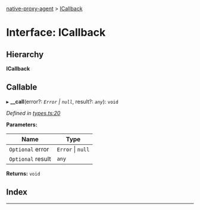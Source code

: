 [native-proxy-agent](../README.md) > [ICallback](../interfaces/icallback.md)

# Interface: ICallback

## Hierarchy

**ICallback**

## Callable
▸ **__call**(error?: *`Error` \| `null`*, result?: *`any`*): `void`

*Defined in [types.ts:20](https://github.axa.com/Digital/bauta-nodejs/blob/167ddcc/packages/native-proxy-agent/src/types.ts#L20)*

**Parameters:**

| Name | Type |
| ------ | ------ |
| `Optional` error | `Error` \| `null` |
| `Optional` result | `any` |

**Returns:** `void`

## Index

---


